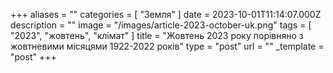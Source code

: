 +++
aliases = ""
categories = [ "Земля" ]
date = 2023-10-01T11:14:07.000Z
description = ""
image = "/images/article-2023-october-uk.png"
tags = [ "2023", "жовтень", "клiмат" ]
title = "Жовтень 2023 року порівняно з жовтневими місяцями 1922-2022 років"
type = "post"
url = ""
_template = "post"
+++

